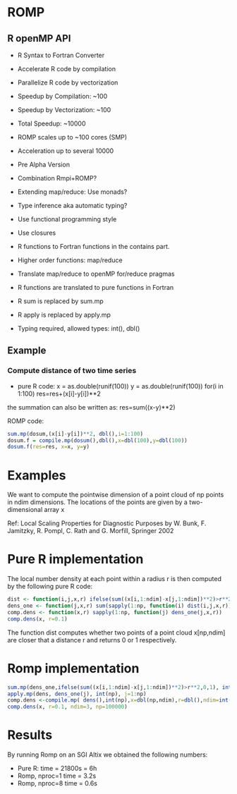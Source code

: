 # ROMP

## R openMP API
* R Syntax to Fortran Converter
* Accelerate R code by compilation
* Parallelize R code by vectorization
* Speedup by Compilation: ~100
* Speedup by Vectorization: ~100
* Total Speedup: ~10000

* ROMP scales up to ~100 cores (SMP)
* Acceleration up to several 10000
* Pre Alpha Version
* Combination Rmpi+ROMP?
* Extending map/reduce: Use monads?
* Type inference aka automatic typing?

* Use functional programming style
* Use closures
* R functions to Fortran functions in the contains part.
* Higher order functions: map/reduce
* Translate map/reduce to openMP for/reduce pragmas

* R functions are translated to pure functions in Fortran
* R sum is replaced by sum.mp
* R apply is replaced by apply.mp
* Typing required, allowed types: int(), dbl()
## Example

### Compute distance of two time series
* pure R code: x = as.double(runif(100)) y = as.double(runif(100)) for(i in 1:100) res=res+(x[i]-y[i])**2

the summation can also be written as: res=sum((x-y)**2)

ROMP code: 
```R 
sum.mp(dosum,(x[i]-y[i])**2, dbl(),i=1:100)
dosum.f = compile.mp(dosum(),dbl(),x=dbl(100),y=dbl(100))
dosum.f(res=res, x=x, y=y) 
```
# Examples

We want to compute the pointwise dimension of a point cloud of np points in ndim dimensions. The locations of the points are given by a two-dimensional array x

Ref: Local Scaling Properties for Diagnostic Purposes by W. Bunk, F. Jamitzky, R. Pompl, C. Rath and G. Morfill, Springer 2002

# Pure R implementation

The local number density at each point within a radius r is then computed by the following pure R code: 
```R
dist <- function(i,j,x,r) ifelse(sum((x[i,1:ndim]-x[j,1:ndim])**2)>r**2,0,1)
dens_one <- function(j,x,r) sum(sapply(1:np, function(i) dist(i,j,x,r)))
comp.dens <- function(x,r) sapply(1:np, function(j) dens_one(j,x,r))
comp.dens(x, r=0.1) 
```
The function dist computes whether two points of a point cloud x[np,ndim] are closer that a distance r and returns 0 or 1 respectively.
# Romp implementation
```R
sum.mp(dens_one,ifelse(sum((x[i,1:ndim]-x[j,1:ndim])**2)>r**2,0,1), int(), i=1:np, j=int())
apply.mp(dens, dens_one(j), int(np), j=1:np)
comp.dens <-compile.mp( dens(),int(np),x=dbl(np,ndim),r=dbl(),ndim=int(),np=int())
comp.dens(x, r=0.1, ndim=3, np=100000) 
```
# Results
By running Romp on an SGI Altix we obtained the following numbers:

* Pure R: time = 21800s = 6h
* Romp, nproc=1 time = 3.2s
* Romp, nproc=8 time = 0.6s
